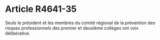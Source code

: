 # Article R4641-35

  
Seuls le président et les membres du comité régional de la prévention des risques professionnels des premier et deuxième collèges ont voix délibérative.